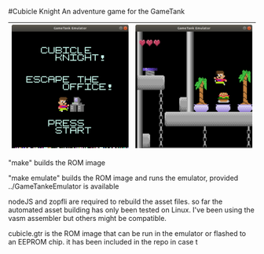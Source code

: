 #Cubicle Knight
An adventure game for the GameTank


| ![title screen](screenshots/cubetitle.png) | ![sample scene](screenshots/cube-scr1.png) |
|-----------------|--------------------|

"make" builds the ROM image

"make emulate" builds the ROM image and runs the emulator, provided ../GameTankeEmulator is available

nodeJS and zopfli are required to rebuild the asset files. so far the automated asset building has only been tested on Linux.
I've been using the vasm assembler but others might be compatible.

cubicle.gtr is the ROM image that can be run in the emulator or flashed to an EEPROM chip. it has been included in the repo in case t